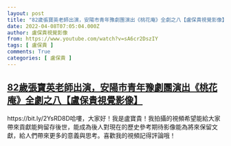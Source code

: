 ```yaml
---
layout: post
title: "82歲張寶英老師出演，安陽市青年豫劇團演出《桃花庵》全劇之八【盧保貴視覺影像】"
date: 2022-04-08T07:05:04.000Z
author: 盧保貴視覺影像
from: https://www.youtube.com/watch?v=sA6cr2DszIY
tags: [ 盧保貴 ]
comments: True
categories: [ 盧保貴 ]
---
```

<!--1649401504000-->
[82歲張寶英老師出演，安陽市青年豫劇團演出《桃花庵》全劇之八【盧保貴視覺影像】](https://www.youtube.com/watch?v=sA6cr2DszIY)
------

<div>
https://bit.ly/2YsRD8D哈嘍，大家好！我是盧寶貴！我拍攝的視頻希望能給大家帶來貢獻能夠留存後世，能成為後人對現在的歷史參考期待影像能為將來保留文獻，給人們帶來更多的意義與思考。喜歡我的視頻記得評論哦！
</div>
